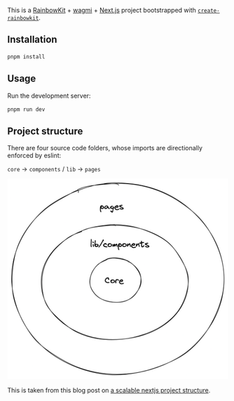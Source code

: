 This is a [RainbowKit](https://rainbowkit.com) + [wagmi](https://wagmi.sh) + [Next.js](https://nextjs.org/) project bootstrapped with [`create-rainbowkit`](https://github.com/rainbow-me/rainbowkit/tree/main/packages/create-rainbowkit).

## Installation

```sh
pnpm install
```

## Usage

Run the development server:

```sh
pnpm run dev
```

## Project structure

There are four source code folders, whose imports are directionally enforced by eslint:

`core` -> `components` / `lib` -> `pages`

![nextjs onion folder structure](./nextjs-folder-structure-onion.png)

This is taken from this blog post on [a scalable nextjs project structure](https://giancarlobuomprisco.com/next/a-scalable-nextjs-project-structure).
